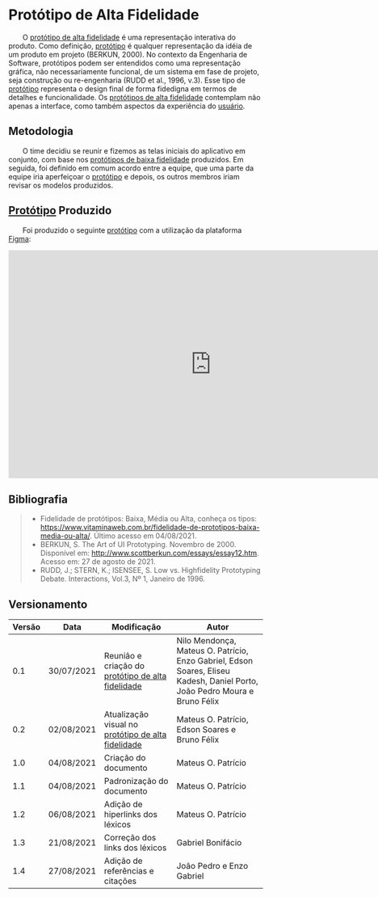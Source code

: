 # Protótipo de Alta Fidelidade

&emsp;&emsp;O [protótipo de alta fidelidade](../../requisitos/modelagem/lexicos/#lexico-prototipo-de-alta-fidelidade) é uma representação interativa do produto. Como definição, [protótipo](../../requisitos/modelagem/lexicos/#lexico-prototipo) é qualquer representação da idéia de um produto em projeto (BERKUN, 2000). No contexto da Engenharia de Software, protótipos podem ser entendidos como uma representação gráfica, não necessariamente funcional, de um sistema em fase de projeto, seja construção ou re-engenharia (RUDD et al., 1996, v.3). Esse tipo de [protótipo](../../requisitos/modelagem/lexicos/#lexico-prototipo) representa o design final de forma fidedigna em termos de detalhes e funcionalidade. Os [protótipos de alta fidelidade](../../requisitos/modelagem/lexicos/#lexico-prototipo-de-alta-fidelidade) contemplam não apenas a interface, como também aspectos da experiência do [usuário](../../requisitos/modelagem/lexicos/#lexico-usuario).

## Metodologia

&emsp;&emsp;O time decidiu se reunir e fizemos as telas iniciais do aplicativo em conjunto, com base nos [protótipos de baixa fidelidade](../prototipo-baixa/) produzidos. Em seguida, foi definido em comum acordo entre a equipe, que uma parte da equipe iria aperfeiçoar o [protótipo](../../requisitos/modelagem/lexicos/#lexico-prototipo) e depois, os outros membros iriam revisar os modelos produzidos.

## [Protótipo](../../requisitos/modelagem/lexicos/#lexico-prototipo) Produzido

&emsp;&emsp;Foi produzido o seguinte [protótipo](../../requisitos/modelagem/lexicos/#lexico-prototipo) com a utilização da plataforma [Figma](https://www.figma.com/):

<iframe style="border: 1px solid rgba(0, 0, 0, 0.1);" width="800" height="450" src="https://www.figma.com/embed?embed_host=share&url=https%3A%2F%2Fwww.figma.com%2Ffile%2FfuKyC6IKPXHx86egErX17O%2FProt%25C3%25B3tipo-alta-fidelidade-Curumim%3Fnode-id%3D0%253A1" allowfullscreen></iframe>

## Bibliografia

> -   Fidelidade de protótipos: Baixa, Média ou Alta, conheça os tipos: https://www.vitaminaweb.com.br/fidelidade-de-prototipos-baixa-media-ou-alta/. Último acesso em 04/08/2021.
> -   BERKUN, S. The Art of UI Prototyping. Novembro de 2000. Disponível em: http://www.scottberkun.com/essays/essay12.htm. Acesso em: 27 de agosto de 2021. 
> -   RUDD, J.; STERN, K.; ISENSEE, S. Low vs. Highfidelity Prototyping Debate. Interactions, Vol.3, Nº 1, Janeiro de 1996. 

## Versionamento
| Versão | Data | Modificação | Autor |
|--|--|--|--|
|0.1|30/07/2021| Reunião e criação do [protótipo de alta fidelidade](../../requisitos/modelagem/lexicos/#lexico-prototipo-de-alta-fidelidade) | Nilo Mendonça, Mateus O. Patrício, Enzo Gabriel, Edson Soares, Eliseu Kadesh, Daniel Porto, João Pedro Moura e Bruno Félix |
|0.2|02/08/2021| Atualização visual no [protótipo de alta fidelidade](../../requisitos/modelagem/lexicos/#lexico-prototipo-de-alta-fidelidade) | Mateus O. Patrício, Edson Soares e Bruno Félix |
|1.0|04/08/2021| Criação do documento | Mateus O. Patrício |
|1.1|04/08/2021| Padronização do documento | Mateus O. Patrício |
|1.2|06/08/2021| Adição de hiperlinks dos léxicos | Mateus O. Patrício |
|1.3|21/08/2021| Correção dos links dos léxicos | Gabriel Bonifácio |
|1.4|27/08/2021| Adição de referências e citações | João Pedro e Enzo Gabriel|